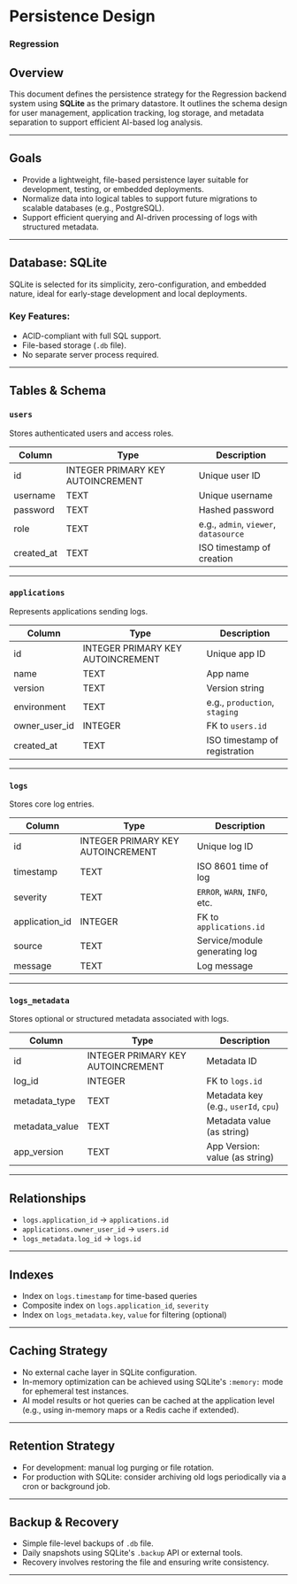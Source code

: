 # Persistence Design

### Regression

## Overview

This document defines the persistence strategy for the Regression backend system using **SQLite** as the primary datastore. It outlines the schema design for user management, application tracking, log storage, and metadata separation to support efficient AI-based log analysis.

---

## Goals

* Provide a lightweight, file-based persistence layer suitable for development, testing, or embedded deployments.
* Normalize data into logical tables to support future migrations to scalable databases (e.g., PostgreSQL).
* Support efficient querying and AI-driven processing of logs with structured metadata.

---

## Database: SQLite

SQLite is selected for its simplicity, zero-configuration, and embedded nature, ideal for early-stage development and local deployments.

### Key Features:

* ACID-compliant with full SQL support.
* File-based storage (`.db` file).
* No separate server process required.

---

## Tables & Schema

### `users`

Stores authenticated users and access roles.

| Column     | Type                              | Description                           |
|------------|-----------------------------------|---------------------------------------|
| id         | INTEGER PRIMARY KEY AUTOINCREMENT | Unique user ID                        |
| username   | TEXT                              | Unique username                       |
| password   | TEXT                              | Hashed password                       |
| role       | TEXT                              | e.g., `admin`, `viewer`, `datasource` |
| created_at | TEXT                              | ISO timestamp of creation             |

---

### `applications`

Represents applications sending logs.

| Column        | Type                              | Description                   |
|---------------|-----------------------------------|-------------------------------|
| id            | INTEGER PRIMARY KEY AUTOINCREMENT | Unique app ID                 |
| name          | TEXT                              | App name                      |
| version       | TEXT                              | Version string                |
| environment   | TEXT                              | e.g., `production`, `staging` |
| owner_user_id | INTEGER                           | FK to `users.id`              |
| created_at    | TEXT                              | ISO timestamp of registration |

---

### `logs`

Stores core log entries.

| Column         | Type                              | Description                   |
|----------------|-----------------------------------|-------------------------------|
| id             | INTEGER PRIMARY KEY AUTOINCREMENT | Unique log ID                 |
| timestamp      | TEXT                              | ISO 8601 time of log          |
| severity       | TEXT                              | `ERROR`, `WARN`, `INFO`, etc. |
| application_id | INTEGER                           | FK to `applications.id`       |
| source         | TEXT                              | Service/module generating log |
| message        | TEXT                              | Log message                   |

---

### `logs_metadata`

Stores optional or structured metadata associated with logs.

| Column         | Type                              | Description                          |
|----------------|-----------------------------------|--------------------------------------|
| id             | INTEGER PRIMARY KEY AUTOINCREMENT | Metadata ID                          |
| log_id         | INTEGER                           | FK to `logs.id`                      |
| metadata_type  | TEXT                              | Metadata key (e.g., `userId`, `cpu`) |
| metadata_value | TEXT                              | Metadata value (as string)           |
| app_version    | TEXT                              | App Version: value (as string)       |


---

## Relationships

* `logs.application_id` → `applications.id`
* `applications.owner_user_id` → `users.id`
* `logs_metadata.log_id` → `logs.id`

---

## Indexes

* Index on `logs.timestamp` for time-based queries
* Composite index on `logs.application_id`, `severity`
* Index on `logs_metadata.key`, `value` for filtering (optional)

---

## Caching Strategy

* No external cache layer in SQLite configuration.
* In-memory optimization can be achieved using SQLite's `:memory:` mode for ephemeral test instances.
* AI model results or hot queries can be cached at the application level (e.g., using in-memory maps or a Redis cache if extended).

---

## Retention Strategy

* For development: manual log purging or file rotation.
* For production with SQLite: consider archiving old logs periodically via a cron or background job.

---

## Backup & Recovery

* Simple file-level backups of `.db` file.
* Daily snapshots using SQLite's `.backup` API or external tools.
* Recovery involves restoring the file and ensuring write consistency.

---

